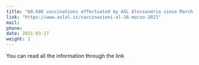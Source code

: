 ```yaml
---
title: "60.680 vaccinations effectuated by ASL Alessandria since March 16th 2021"
link: "https://www.aslal.it/vaccinazioni-al-16-marzo-2021"
mail: 
phone: 
date: 2021-03-17
weight: 1
---
```


You can read all the information through the link
